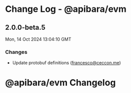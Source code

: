 # Change Log - @apibara/evm

<!-- This log was last generated on Mon, 14 Oct 2024 13:04:10 GMT and should not be manually modified. -->

<!-- Start content -->

## 2.0.0-beta.5

Mon, 14 Oct 2024 13:04:10 GMT

### Changes

- Update protobuf definitions (francesco@ceccon.me)

# @apibara/evm Changelog
